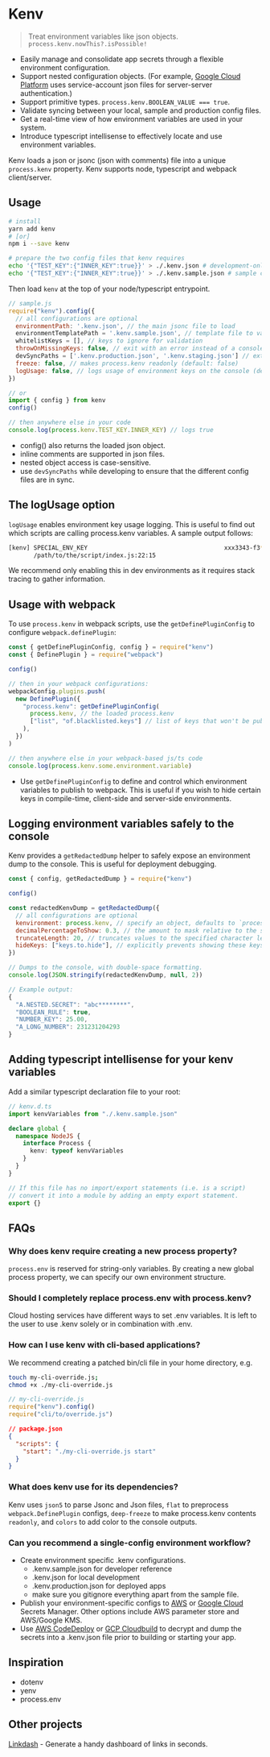 # Kenv

> Treat environment variables like json objects. `process.kenv.nowThis?.isPossible!`

- Easily manage and consolidate app secrets through a flexible environment configuration.
- Support nested configuration objects. (For example, [Google Cloud Platform](https://cloud.google.com/docs/authentication/production) uses
  service-account json files for server-server authentication.)
- Support primitive types. `process.kenv.BOOLEAN_VALUE === true`.
- Validate syncing between your local, sample and production config files.
- Get a real-time view of how environment variables are used in your system.
- Introduce typescript intellisense to effectively locate and use environment variables.

Kenv loads a json or jsonc (json with comments) file into a unique
`process.kenv` property. Kenv supports node, typescript and webpack client/server.

## Usage

```sh
# install
yarn add kenv
# [or]
npm i --save kenv

# prepare the two config files that kenv requires
echo '{"TEST_KEY":{"INNER_KEY":true}}' > ./.kenv.json # development-only config
echo '{"TEST_KEY":{"INNER_KEY":true}}' > ./.kenv.sample.json # sample config committed to source
```

Then load `kenv` at the top of your node/typescript entrypoint.

```javascript
// sample.js
require("kenv").config({
  // all configurations are optional
  environmentPath: '.kenv.json', // the main jsonc file to load
  environmentTemplatePath = '.kenv.sample.json', // template file to validate syncing
  whitelistKeys = [], // keys to ignore for validation
  throwOnMissingKeys: false, // exit with an error instead of a console.warn when keys are out of sync  (default: false)
  devSyncPaths = ['.kenv.production.json', '.kenv.staging.json'] // extra config files to validate syncing during development
  freeze: false, // makes process.kenv readonly (default: false)
  logUsage: false, // logs usage of environment keys on the console (default: false)
})

// or
import { config } from kenv
config()

// then anywhere else in your code
console.log(process.kenv.TEST_KEY.INNER_KEY) // logs true
```

- config() also returns the loaded json object.
- inline comments are supported in json files.
- nested object access is case-sensitive.
- use `devSyncPaths` while developing to ensure that the different config
  files are in sync.

## The logUsage option

`logUsage` enables environment key usage logging. This is useful to find out
which scripts are calling process.kenv variables. A sample output follows:

```sh
[kenv] SPECIAL_ENV_KEY                                      xxx3343-f3*********
       /path/to/the/script/index.js:22:15
```

We recommend only enabling this in dev environments as it requires stack
tracing to gather information.

## Usage with webpack

To use `process.kenv` in webpack scripts, use the `getDefinePluginConfig` to configure `webpack.definePlugin`:

```javascript
const { getDefinePluginConfig, config } = require("kenv")
const { DefinePlugin } = require("webpack")

config()

// then in your webpack configurations:
webpackConfig.plugins.push(
  new DefinePlugin({
    "process.kenv": getDefinePluginConfig(
      process.kenv, // the loaded process.kenv
      ["list", "of.blacklisted.keys"] // list of keys that won't be published to webpack (case-sensitive)
    ),
  })
)

// then anywhere else in your webpack-based js/ts code
console.log(process.kenv.some.environment.variable)
```

- Use `getDefinePluginConfig` to define and control which environment
  variables to publish to webpack. This is useful if you wish to hide certain
  keys in compile-time, client-side and server-side environments.

## Logging environment variables safely to the console

Kenv provides a `getRedactedDump` helper to safely expose an
environment dump to the console. This is useful for deployment debugging.

```javascript
const { config, getRedactedDump } = require("kenv")

config()

const redactedKenvDump = getRedactedDump({
  // all configurations are optional
  kenvironment: process.kenv, // specify an object, defaults to `process.kenv`
  decimalPercentageToShow: 0.3, // the amount to mask relative to the size of the string
  truncateLength: 20, // truncates values to the specified character length
  hideKeys: ["keys.to.hide"], // explicitly prevents showing these keys
})

// Dumps to the console, with double-space formatting.
console.log(JSON.stringify(redactedKenvDump, null, 2))

// Example output:
{
  "A.NESTED.SECRET": "abc********",
  "BOOLEAN_RULE": true,
  "NUMBER_KEY": 25.00,
  "A_LONG_NUMBER": 231231204293
}
```

## Adding typescript intellisense for your kenv variables

Add a similar typescript declaration file to your root:

```typescript
// kenv.d.ts
import kenvVariables from "./.kenv.sample.json"

declare global {
  namespace NodeJS {
    interface Process {
      kenv: typeof kenvVariables
    }
  }
}

// If this file has no import/export statements (i.e. is a script)
// convert it into a module by adding an empty export statement.
export {}
```

## FAQs

### Why does kenv require creating a new process property?

`process.env` is reserved for string-only variables. By creating a new global
process property, we can specify our own environment structure.

### Should I completely replace process.env with process.kenv?

Cloud hosting services have different ways to set .env variables. It is left to
the user to use .kenv solely or in combination with .env.

### How can I use kenv with cli-based applications?

We recommend creating a patched bin/cli file in your home directory, e.g.

```sh
touch my-cli-override.js;
chmod +x ./my-cli-override.js
```

```javascript
// my-cli-override.js
require("kenv").config()
require("cli/to/override.js")
```

```json
// package.json
{
  "scripts": {
    "start": "./my-cli-override.js start"
  }
}
```

### What does kenv use for its dependencies?

Kenv uses `json5` to parse Jsonc and Json files, `flat` to
preprocess `webpack.DefinePlugin` configs, `deep-freeze` to
make process.kenv contents `readonly`, and `colors` to add color to the
console outputs.

### Can you recommend a single-config environment workflow?

- Create environment specific .kenv configurations.
  - .kenv.sample.json for developer reference
  - .kenv.json for local development
  - .kenv.production.json for deployed apps
  - make sure you gitignore everything apart from the sample file.
- Publish your environment-specific configs to [AWS](https://docs.aws.amazon.com/secretsmanager/) or [Google
  Cloud](https://cloud.google.com/secret-manager) Secrets Manager. Other options include
  AWS parameter store and AWS/Google KMS.
- Use [AWS CodeDeploy](https://aws.amazon.com/codedeploy/) or [GCP
  Cloudbuild](https://cloud.google.com/cloud-build) to decrypt and dump the
  secrets into a .kenv.json file prior to building or starting your app.

## Inspiration

- dotenv
- yenv
- process.env

## Other projects

[Linkdash](https://github.com/igimanaloto/linkdash) - Generate a handy dashboard of links in seconds.
